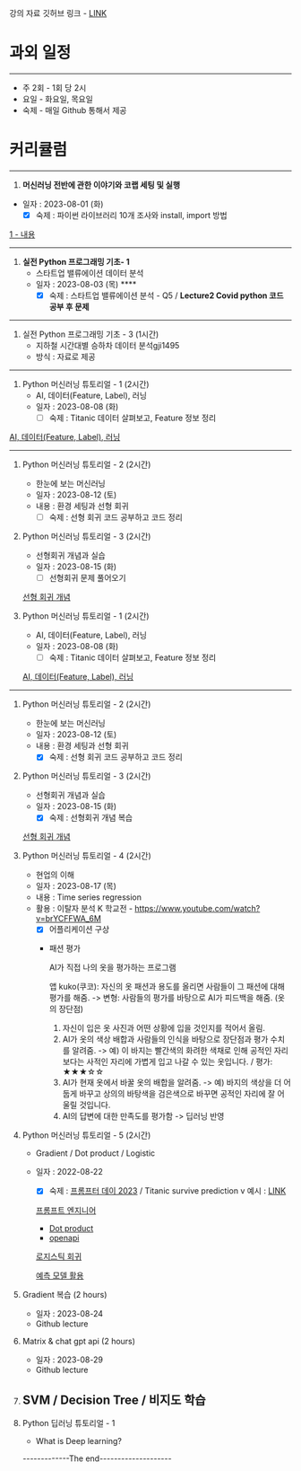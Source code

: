 강의 자료 깃허브 링크 - [LINK](https://github.com/DoSungjin/2023-for-DS)

# 과외 일정

---

- 주 2회 - 1회 당 2시
- 요일 - 화요일, 목요일
- 숙제 - 매일 Github 통해서 제공


# 커리큘럼

---

1. **머신러닝 전반에 관한 이야기와 코랩 세팅 및 실행**
- 일자 : 2023-08-01 (화) 
    - [x]  숙제 : 파이썬 라이브러리 10개 조사와 install, import 방법

[1 - 내용](https://www.notion.so/1-916b6655dfa34c91aa643dbf5767b706?pvs=21)

---

1. **실전 Python 프로그래밍 기초- 1**
    - 스타트업 밸류에이션 데이터 분석
    - 일자 : 2023-08-03 (목) ****
        - [x]  숙제 : 스타트업 밸류에이션 분석 - Q5 / **Lecture2 Covid python 코드 공부 후 문제**

---

1. 실전 Python 프로그래밍 기초 - 3 (1시간)
    - 지하철 시간대별 승하차 데이터 분석gji1495
    - 방식 : 자료로 제공

---

1. Python 머신러닝 튜토리얼 - 1 (2시간)
    - AI, 데이터(Feature, Label), 러닝 
    - 일자 : 2023-08-08 (화)
        - [ ]  숙제 : Titanic 데이터 살펴보고, Feature 정보 정리

[AI, 데이터(Feature, Label), 러닝](https://www.notion.so/AI-Feature-Label-aa8e514d57044660b25402d7f1bd462e?pvs=21)

---

1. Python 머신러닝 튜토리얼 - 2 (2시간)
    - 한눈에 보는 머신러닝
    - 일자 : 2023-08-12 (토)
    - 내용 : 환경 세팅과 선형 회귀
        - [ ]  숙제 : 선형 회귀 코드 공부하고 코드 정리
2. Python 머신러닝 튜토리얼 - 3 (2시간)
    - 선형회귀 개념과 실습
    - 일자 : 2023-08-15 (화)
        - [ ]  선형회귀 문제 풀어오기
    
    [선형 회귀 개념](https://www.notion.so/f918478529db4ce68576a25b7782aee7?pvs=21)
    
1. Python 머신러닝 튜토리얼 - 1 (2시간)
    - AI, 데이터(Feature, Label), 러닝 
    - 일자 : 2023-08-08 (화)
        - [ ]  숙제 : Titanic 데이터 살펴보고, Feature 정보 정리
    
    [AI, 데이터(Feature, Label), 러닝](https://www.notion.so/AI-Feature-Label-aa8e514d57044660b25402d7f1bd462e?pvs=21)
    

---

1. Python 머신러닝 튜토리얼 - 2 (2시간)
    - 한눈에 보는 머신러닝
    - 일자 : 2023-08-12 (토)
    - 내용 : 환경 세팅과 선형 회귀
        - [x]  숙제 : 선형 회귀 코드 공부하고 코드 정리
2. Python 머신러닝 튜토리얼 - 3 (2시간)
    - 선형회귀 개념과 실습
    - 일자 : 2023-08-15 (화)
        - [x]  숙제 : 선형회귀 개념 복습
    
    [선형 회귀 개념](https://www.notion.so/f918478529db4ce68576a25b7782aee7?pvs=21)
    
3. Python 머신러닝 튜토리얼 - 4 (2시간)
    - 현업의 이해
    - 일자 : 2023-08-17 (목)
    - 내용 : Time series regression
    - 활용 : 이탈자 분석 
    K 학교전 - https://www.youtube.com/watch?v=brYCFFWA_6M
        - [x]  어플리케이션 구상
        - 패션 평가
            
            AI가 직접 나의 옷을 평가하는 프로그램
            
            앱 kuko(쿠코): 자신의 옷 패션과 용도를 올리면 사람들이 그 패션에 대해 평가를 해줌.
            -> 변형: 사람들의 평가를 바탕으로 AI가 피드백을 해줌. (옷의 장단점)
            
            1. 자신이 입은 옷 사진과 어떤 상황에 입을 것인지를 적어서 올림.
            2. AI가 옷의 색상 배합과 사람들의 인식을 바탕으로 장단점과 평가 수치를 알려줌.
            -> 예) 이 바지는 빨간색의 화려한 색채로 인해 공적인 자리보다는 사적인 자리에 가볍게 입고 나갈 수 있는 옷입니다. / 평가: ★★★☆☆
            3. AI가 현재 옷에서 바꿀 옷의 배합을 알려줌.
            -> 예) 바지의 색상을 더 어둡게 바꾸고 상의의 바탕색을 검은색으로 바꾸면 공적인 자리에 잘 어울릴 것입니다.
            4. AI의 답변에 대한 만족도를 평가함 -> 딥러닝 반영
4. Python 머신러닝 튜토리얼 - 5 (2시간)
    - Gradient / Dot product / Logistic 
    -  일자 : 2022-08-22
        - [x]  숙제 :  [프롬프터 데이 2023](https://www.wevity.com/index_university.php?c=find&s=_university&gbn=viewok&gp=3&ix=79984) / Titanic survive prediction v
        예시 : [LINK](https://cyc1am3n.github.io/2018/10/09/my-first-kaggle-competition_titanic.html)
        
        [프롬프트 엔지니어](https://www.notion.so/2a6efd2ef8874a719694197cc403c03e?pvs=21)
        
        - [Dot product](https://www.mathsisfun.com/algebra/vectors-dot-product.html)
        - [openapi](https://platform.openai.com/docs/guides/gpt/chat-completions-api)
        
        [로지스틱 회귀](https://www.notion.so/3493982407aa4bef91fb324568b173af?pvs=21)
        
        [예측 모델 활용](https://www.notion.so/b9bc38f8fe7d43f990971079ff41e110?pvs=21)
        
5. Gradient 복습 (2 hours)
    - 일자 : 2023-08-24
    - Github lecture
6. Matrix & chat gpt api (2 hours)
    - 일자 : 2023-08-29
    - Github lecture
7. SVM / Decision Tree / 비지도 학습
    - 
8. Python 딥러닝 튜토리얼 - 1
    - What is Deep learning?
  
   -------------The end--------------------
   
